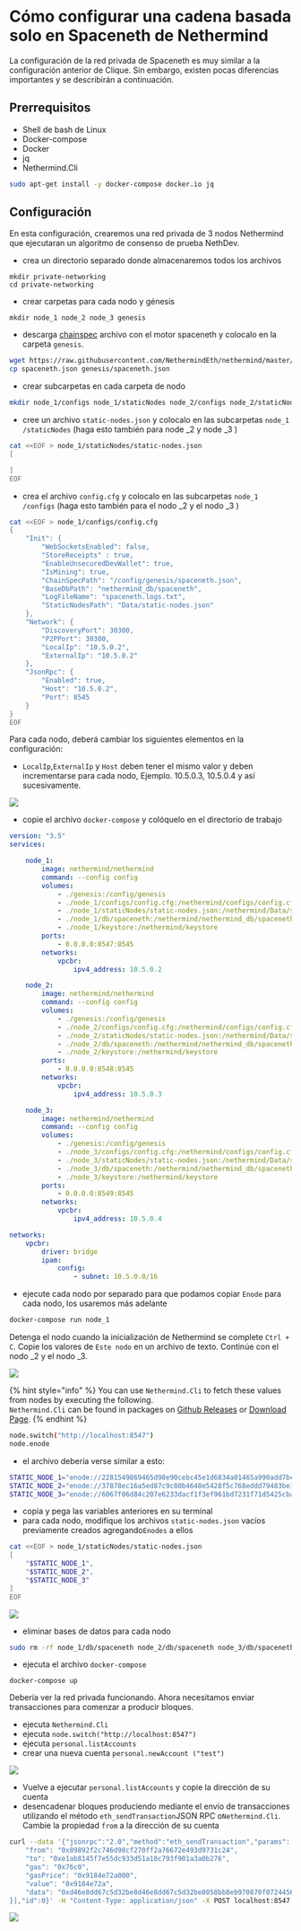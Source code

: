 # Cómo configurar una cadena basada solo en Spaceneth de Nethermind

La configuración de la red privada de Spaceneth es muy similar a la configuración anterior de Clique. Sin embargo, existen pocas diferencias importantes y se describirán a continuación.

## Prerrequisitos

* Shell de bash de Linux
* Docker-compose
* Docker
* jq
* Nethermind.Cli

```bash
sudo apt-get install -y docker-compose docker.io jq
```

## Configuración

En esta configuración, crearemos una red privada de 3 nodos Nethermind que ejecutaran un algoritmo de consenso de prueba NethDev.

* crea un directorio separado donde almacenaremos todos los archivos

```text
mkdir private-networking
cd private-networking
```

* crear carpetas para cada nodo y génesis

```text
mkdir node_1 node_2 node_3 genesis
```

* descarga [chainspec](https://raw.githubusercontent.com/NethermindEth/nethermind/master/src/Nethermind/Chains/spaceneth.json) archivo con el motor spaceneth y colocalo en la carpeta `genesis`.

```bash
wget https://raw.githubusercontent.com/NethermindEth/nethermind/master/src/Nethermind/Chains/spaceneth.json
cp spaceneth.json genesis/spaceneth.json
```

* crear subcarpetas en cada carpeta de nodo

```bash
mkdir node_1/configs node_1/staticNodes node_2/configs node_2/staticNodes node_3/configs node_3/staticNodes
```

* cree un archivo `static-nodes.json` y colocalo en las subcarpetas `node_1 /staticNodes`  \(haga esto también para node \_2 y node \_3 \)

```bash
cat <<EOF > node_1/staticNodes/static-nodes.json
[

]
EOF
```

* crea el archivo `config.cfg` y colocalo en las subcarpetas `node_1 /configs` \(haga esto también para el nodo \_2 y el nodo \_3 \)

```bash
cat <<EOF > node_1/configs/config.cfg
{
    "Init": {
        "WebSocketsEnabled": false,
        "StoreReceipts" : true,
        "EnableUnsecuredDevWallet": true,
        "IsMining": true,
        "ChainSpecPath": "/config/genesis/spaceneth.json",
        "BaseDbPath": "nethermind_db/spaceneth",
        "LogFileName": "spaceneth.logs.txt",
        "StaticNodesPath": "Data/static-nodes.json"
    },
    "Network": {
        "DiscoveryPort": 30300,
        "P2PPort": 30300,
        "LocalIp": "10.5.0.2",
        "ExternalIp": "10.5.0.2"
    },
    "JsonRpc": {
        "Enabled": true,
        "Host": "10.5.0.2",
        "Port": 8545
    }
}
EOF
```

Para cada nodo, deberá cambiar los siguientes elementos en la configuración:

* `LocalIp`,`ExternalIp` y `Host` deben tener el mismo valor y deben incrementarse para cada nodo, Ejemplo. 10.5.0.3, 10.5.0.4 y así sucesivamente.

![](https://nethermind.readthedocs.io/en/latest/_images/configs-spaceneth.png)

* copie el archivo `docker-compose` y colóquelo en el directorio de trabajo

```yaml
version: "3.5"
services:

    node_1:
        image: nethermind/nethermind
        command: --config config
        volumes:
            - ./genesis:/config/genesis
            - ./node_1/configs/config.cfg:/nethermind/configs/config.cfg
            - ./node_1/staticNodes/static-nodes.json:/nethermind/Data/static-nodes.json
            - ./node_1/db/spaceneth:/nethermind/nethermind_db/spaceneth
            - ./node_1/keystore:/nethermind/keystore
        ports:
            - 0.0.0.0:8547:8545
        networks:
            vpcbr:
                ipv4_address: 10.5.0.2

    node_2:
        image: nethermind/nethermind
        command: --config config
        volumes:
            - ./genesis:/config/genesis
            - ./node_2/configs/config.cfg:/nethermind/configs/config.cfg
            - ./node_2/staticNodes/static-nodes.json:/nethermind/Data/static-nodes.json
            - ./node_2/db/spaceneth:/nethermind/nethermind_db/spaceneth
            - ./node_2/keystore:/nethermind/keystore
        ports:
            - 0.0.0.0:8548:8545
        networks:
            vpcbr:
                ipv4_address: 10.5.0.3

    node_3:
        image: nethermind/nethermind
        command: --config config
        volumes:
            - ./genesis:/config/genesis
            - ./node_3/configs/config.cfg:/nethermind/configs/config.cfg
            - ./node_3/staticNodes/static-nodes.json:/nethermind/Data/static-nodes.json
            - ./node_3/db/spaceneth:/nethermind/nethermind_db/spaceneth
            - ./node_3/keystore:/nethermind/keystore
        ports:
            - 0.0.0.0:8549:8545
        networks:
            vpcbr:
                ipv4_address: 10.5.0.4

networks:
    vpcbr:
        driver: bridge
        ipam:
            config:
                - subnet: 10.5.0.0/16
```

* ejecute cada nodo por separado para que podamos copiar `Enode` para cada nodo, los usaremos más adelante

```bash
docker-compose run node_1
```

Detenga el nodo cuando la inicialización de Nethermind se complete `Ctrl + C`. Copie los valores de `Este nodo` en un archivo de texto. Continúe con el nodo \_2 y el nodo \_3.

![](https://nethermind.readthedocs.io/en/latest/_images/initialization-spaceneth.png)

{% hint style="info" %}
You can use `Nethermind.Cli` to fetch these values from nodes by executing the following.  
`Nethermind.Cli` can be found in packages on [Github Releases](https://github.com/NethermindEth/nethermind/releases) or [Download Page](http://downloads.nethermind.io/).
{% endhint %}

```bash
node.switch("http://localhost:8547")
node.enode
```

* el archivo debería verse similar a esto:

```bash
STATIC_NODE_1="enode://2281549869465d98e90cebc45e1d6834a01465a990add7bcf07a49287e7e66b50ca27f9c70a46190cef7ad746dd5d5b6b9dfee0c9954104c8e9bd0d42758ec58@10.5.0.2:30300"
STATIC_NODE_2="enode://37878ec16a5ed87c9c80b4648e5428f5c768eddd79483be118319c49d11c4e535dac328b5216696cefe0792b7b64adc4de3aeb377550651e982590e62e5a500e@10.5.0.3:30300"
STATIC_NODE_3="enode://6067f06d84c207e6233dacf1f3ef961bd7231f71d5425cbaf843cf19cfd5f7e13b024d234e4e5f6175bdb37c0bbccd14488b481b2280efb66d0631a20ae13ea3@10.5.0.4:30300"
```

* copia y pega las variables anteriores en su terminal
* para cada nodo, modifique los archivos `static-nodes.json` vacíos previamente creados agregando`Enodes` a ellos

```bash
cat <<EOF > node_1/staticNodes/static-nodes.json
[
    "$STATIC_NODE_1",
    "$STATIC_NODE_2",
    "$STATIC_NODE_3"
]
EOF
```

![](https://nethermind.readthedocs.io/en/latest/_images/staticNodes-spaceneth.png)

* eliminar bases de datos para cada nodo

```bash
sudo rm -rf node_1/db/spaceneth node_2/db/spaceneth node_3/db/spaceneth
```

* ejecuta el archivo `docker-compose`

```text
docker-compose up
```

Debería ver la red privada funcionando. Ahora necesitamos enviar transacciones para comenzar a producir bloques.

* ejecuta `Nethermind.Cli`
* ejecuta `node.switch("http://localhost:8547")`
* ejecuta `personal.listAccounts`
* crear una nueva cuenta `personal.newAccount ("test")`

![](https://nethermind.readthedocs.io/en/latest/_images/cli-spaceneth.png)

* Vuelve a ejecutar `personal.listAccounts` y copie la dirección de su cuenta
* desencadenar bloques produciendo mediante el envío de transacciones utilizando el método `eth_sendTransaction`JSON RPC o`Nethermind.Cli`. Cambie la propiedad `from` a la dirección de su cuenta

```bash
curl --data '{"jsonrpc":"2.0","method":"eth_sendTransaction","params":[{
    "from": "0x89892f2c746d98cf270ff2a76672e493d9731c24",
    "to": "0xe1ab8145f7e55dc933d51a18c793f901a3a0b276",
    "gas": "0x76c0",
    "gasPrice": "0x9184e72a000",
    "value": "0x9184e72a",
    "data": "0xd46e8dd67c5d32be8d46e8dd67c5d32be8058bb8eb970870f072445675058bb8eb970870f072445675"
}],"id":0}' -H "Content-Type: application/json" -X POST localhost:8547
```

![](https://nethermind.readthedocs.io/en/latest/_images/finalization-spaceneth.png)

